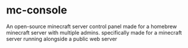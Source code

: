 # mc-console
An open-source minecraft server control panel made for a homebrew minecraft server with multiple admins.
specifically made for a minecraft server running alongside a public web server
